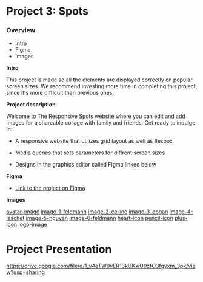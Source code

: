 # Project 3: Spots

### Overview

- Intro
- Figma
- Images

**Intro**

This project is made so all the elements are displayed correctly on popular screen sizes. We recommend investing more time in completing this project, since it's more difficult than previous ones.

**Project description**

Welcome to The Responsive Spots website where you can edit and add images for a shareable collage with family and friends. Get ready to indulge in:

- A responsive website that utilizes grid layout as well as flexbox

- Media queries that sets parameters for diffrent screen sizes

- Designs in the graphics editor called Figma linked below

**Figma**

- [Link to the project on Figma](https://www.figma.com/file/BBNm2bC3lj8QQMHlnqRsga/Sprint-3-Project-%E2%80%94-Spots?type=design&node-id=2%3A60&mode=design&t=afgNFybdorZO6cQo-1)

**Images**

[avatar-image](./images/avatar.jpg)
[image-1-feldmann](./images/1-photo-by-moritz-feldmann-from-pexels-min.jpg)
[image-2-ceiline](./images/2-photo-by-ceiline-from-pexels.jpg)
[image-3-dogan](./images/3-photo-by-tubanur-dogan-from-pexels.jpg)
[image-4-laschet](./images/4-photo-by-maurice-laschet-from-pexels.jpg)
[image-5-nguyen](./images/5-photo-by-van-anh-nguyen-from-pexels.jpg)
[image-6-feldmann](./images/6-photo-by-moritz-feldmann-from-pexels.jpg)
[heart-icon](./images/darkheart.svg)
[pencil-icon](./images/pencil.svg)
[plus-icon](./images/plus1.svg)
[logo-image](./images/logo.svg)

# Project Presentation

https://drive.google.com/file/d/1_v4eTW9vER13kUKxiO9zfO3fgyxm_3pk/view?usp=sharing
